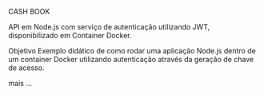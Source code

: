 CASH BOOK

API em Node.js com serviço de autenticação utilizando JWT, disponibilizado em Container Docker.

Objetivo
Exemplo didático de como rodar uma aplicação Node.js dentro de um container Docker utilizando autenticação através da geração de chave de acesso.

mais ...
